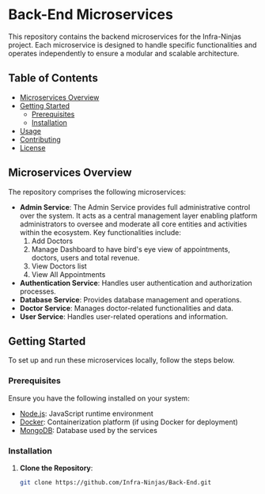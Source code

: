 # Back-End Microservices

This repository contains the backend microservices for the Infra-Ninjas project. Each microservice is designed to handle specific functionalities and operates independently to ensure a modular and scalable architecture.

## Table of Contents

- [Microservices Overview](#microservices-overview)
- [Getting Started](#getting-started)
  - [Prerequisites](#prerequisites)
  - [Installation](#installation)
- [Usage](#usage)
- [Contributing](#contributing)
- [License](#license)

## Microservices Overview

The repository comprises the following microservices:

- **Admin Service**: The Admin Service provides full administrative control over the system. It acts as a central management layer enabling platform administrators to oversee and moderate all core entities and activities within the ecosystem. Key functionalities include:
  1. Add Doctors
  2. Manage Dashboard to have bird's eye view of appointments, doctors, users and total revenue.
  3. View Doctors list
  4. View All Appointments
- **Authentication Service**: Handles user authentication and authorization processes.
- **Database Service**: Provides database management and operations.
- **Doctor Service**: Manages doctor-related functionalities and data.
- **User Service**: Handles user-related operations and information.

## Getting Started

To set up and run these microservices locally, follow the steps below.

### Prerequisites

Ensure you have the following installed on your system:

- [Node.js](https://nodejs.org/): JavaScript runtime environment
- [Docker](https://www.docker.com/): Containerization platform (if using Docker for deployment)
- [MongoDB](https://www.mongodb.com/): Database used by the services

### Installation

1. **Clone the Repository**:

   ```bash
   git clone https://github.com/Infra-Ninjas/Back-End.git




